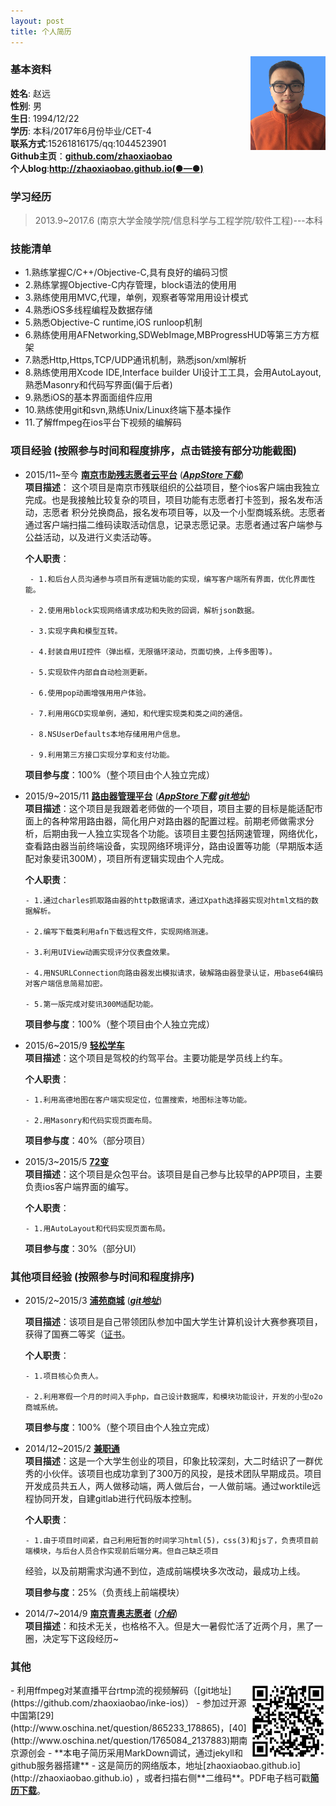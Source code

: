```yaml
---
layout: post
title: 个人简历
---                          
```

     

<img src="/img/1.jpg" align ="right" style="width:120px;height:150px;"/>               

### 基本资料                              
**姓名**: 赵远               
**性别**: 男               
**生日**: 1994/12/22               
**学历**: 本科/2017年6月份毕业/CET-4           
**联系方式**:15261816175/qq:1044523901            
**Github主页**：<strong><a href="https://github.com/zhaoxiaobao" target="_blank">github.com/zhaoxiaobao</a></strong>                    
**个人blog**:<strong><a href="http://zhaoxiaobao.github.io" target="_blank">http://zhaoxiaobao.github.io(●—●)</a></strong>

### 学习经历     

>2013.9~2017.6 (南京大学金陵学院/信息科学与工程学院/软件工程)---本科     

### 技能清单       
- 1.熟练掌握C/C++/Objective-C,具有良好的编码习惯
- 2.熟练掌握Objective-C内存管理，block语法的使⽤用
- 3.熟练使⽤用MVC,代理，单例，观察者等常⽤用设计模式
- 4.熟悉iOS多线程编程及数据存储
- 5.熟悉Objective-C runtime,iOS runloop机制
- 6.熟练使⽤用AFNetworking,SDWebImage,MBProgressHUD等第三⽅方框架
- 7.熟悉Http,Https,TCP/UDP通讯机制，熟悉json/xml解析
- 8.熟练使⽤用Xcode IDE,Interface builder UI设计⼯工具，会用AutoLayout,熟悉Masonry和代码写界面(偏于后者)
- 9.熟悉iOS的基本界⾯面组件应⽤
- 10.熟练使用git和svn,熟练Unix/Linux终端下基本操作  
- 11.了解ffmpeg在ios平台下视频的编解码       

### 项目经验       (按照参与时间和程度排序，点击链接有部分功能截图)  

-  2015/11~至今 
    [**南京市助残志愿者云平台**](/zp/app-njzc.html)  ([***AppStore下载***](https://itunes.apple.com/us/app/nan-jing-zhu-can-yun-ping-tai/id1079831240?l=zh&ls=1&mt=8))    
    **项目描述**：
    这个项目是南京市残联组织的公益项目，整个ios客户端由我独立完成。也是我接触比较复杂的项目，项目功能有志愿者打卡签到，报名发布活动，志愿者    积分兑换商品，报名发布项目等，以及一个小型商城系统。志愿者通过客户端扫描二维码读取活动信息，记录志愿记录。志愿者通过客户端参与公益活动，以及进行义卖活动等。

    **个人职责**：

        - 1.和后台人员沟通参与项目所有逻辑功能的实现，编写客户端所有界面，优化界面性能。

        - 2.使⽤用block实现网络请求成功和失败的回调，解析json数据。

        - 3.实现字典和模型互转。

        - 4.封装自用UI控件（弹出框，无限循环滚动，页面切换，上传多图等)。

        - 5.实现软件内部⾃自动检测更新。

        - 6.使⽤pop动画增强⽤用户体验。

        - 7.利⽤用GCD实现单例，通知，和代理实现类和类之间的通信。

        - 8.NSUserDefaults本地存储⽤用户信息。

        - 9.利用第三方接口实现分享和支付功能。


    **项目参与度**：100%（整个项目由个人独立完成）

-  2015/9~2015/11
    [**路由器管理平台**](/zp/app-lygl.html)  ([***AppStore下载***](https://itunes.apple.com/us/app/lu-you-guan-li/id1061866839?l=zh&ls=1&mt=8)  [***git地址***](https://github.com/zhaoxiaobao/luyou-ios))  
    **项目描述**：这个项目是我跟着老师做的一个项目，项目主要的目标是能适配市面上的各种常用路由器，简化用户对路由器的配置过程。前期老师做需求分析，后期由我一人独立实现各个功能。该项目主要包括网速管理，网络优化，查看路由器当前终端设备，实现网络环境评分，路由设置等功能（早期版本适配对象斐讯300M），项目所有逻辑实现由个人完成。

    **个人职责**：

       - 1.通过charles抓取路由器的http数据请求，通过Xpath选择器实现对html文档的数据解析。

       - 2.编写下载类利用afn下载远程文件，实现网络测速。

       - 3.利用UIView动画实现评分仪表盘效果。

       - 4.用NSURLConnection向路由器发出模拟请求，破解路由器登录认证，用base64编码对客户端信息简易加密。

       - 5.第一版完成对斐讯300M适配功能。

    **项目参与度**：100%（整个项目由个人独立完成）


-  2015/6~2015/9
    [**轻松学车**](/zp/app-qsxc.html)   
    **项目描述**：这个项目是驾校的约驾平台。主要功能是学员线上约车。

    **个人职责**：

       - 1.利用高德地图在客户端实现定位，位置搜索，地图标注等功能。

       - 2.用Masonry和代码实现页面布局。  

    **项目参与度**：40%（部分项目）

-  2015/3~2015/5
    [**72变**](/zp/app-72bian.html)  
    **项目描述**：这个项目是众包平台。该项目是自己参与比较早的APP项目，主要负责ios客户端界面的编写。

    **个人职责**：

       - 1.用AutoLayout和代码实现页面布局。

    **项目参与度**：30%（部分UI）

### 其他项目经验       (按照参与时间和程度排序)  

-  2015/2~2015/3
    [**浦苑商城**](http://puyshop.cn/)  ([***git地址***](https://github.com/zhaoxiaobao/puyshop)) 

    **项目描述**：该项目是自己带领团队参加中国大学生计算机设计大赛参赛项目，获得了国赛二等奖（[证书](http://zhaoxiaobao.github.io/zp/app-other.html)。

    **个人职责**：

       - 1.项目核心负责人。

       - 2.利用寒假一个月的时间入手php，自己设计数据库，和模块功能设计，开发的小型o2o商城系统。

    **项目参与度**：100%（整个项目由个人独立完成）

-  2014/12~2015/2
    [**兼职通**](http://baike.baidu.com/link?url=bgz7fUyWxZ8hwWFyz7EYBdxWP_CYwl8ckKegFGAN0XO1K7jU-ACq9AlTYXhdVq9p3nYsXNUqrbsma0tgF_9YQq)   
    **项目描述**：这是一个大学生创业的项目，印象比较深刻，大二时结识了一群优秀的小伙伴。该项目也成功拿到了300万的风投，是技术团队早期成员。项目开发成员共五人，两人做移动端，两人做后台，一人做前端。通过worktile远程协同开发，自建gitlab进行代码版本控制。

    **个人职责**：

       - 1.由于项目时间紧，自己利用短暂的时间学习html(5)，css(3)和js了，负责项目前端模块，与后台人员合作实现前后端分离。但自己缺乏项目
    经验，以及前期需求沟通不到位，造成前端模块多次改动，最成功上线。

    **项目参与度**：25%（负责线上前端模块）

-  2014/7~2014/9
[**南京青奥志愿者**](/zp/app-other.html)  ([***介绍***](/zp/app-other.html))  
   **项目描述**：和技术无关，也格格不入。但是大一暑假忙活了近两个月，黑了一圈，决定写下这段经历~

### 其他                             
<img src="/img/2.png" align ="right" style="width:120px;height:120px;"/>
- 利用ffmpeg对某直播平台rtmp流的视频解码（[git地址](https://github.com/zhaoxiaobao/inke-ios)）            
- 参加过开源中国第[29](http://www.oschina.net/question/865233_178865)，[40](http://www.oschina.net/question/1765084_2137883)期南京源创会              
- **本电子简历采用MarkDown调试，通过jekyll和github服务器搭建**              
- 这是简历的网络版本，地址[zhaoxiaobao.github.io](http://zhaoxiaobao.github.io) ，或者扫描右侧**二维码**。PDF电子档可戳<strong><a href="http://zhaoxiaobao.github.io/zp/%E4%B8%AA%E4%BA%BA%E7%AE%80%E5%8E%86.pdf" target="_blank">简历下载</a></strong>。   


